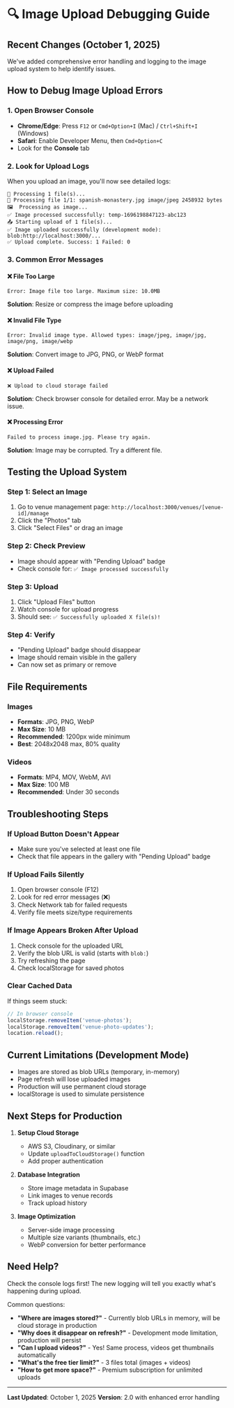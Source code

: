 # 🔍 Image Upload Debugging Guide

## Recent Changes (October 1, 2025)

We've added comprehensive error handling and logging to the image upload system to help identify issues.

## How to Debug Image Upload Errors

### 1. Open Browser Console
- **Chrome/Edge**: Press `F12` or `Cmd+Option+I` (Mac) / `Ctrl+Shift+I` (Windows)
- **Safari**: Enable Developer Menu, then `Cmd+Option+C`
- Look for the **Console** tab

### 2. Look for Upload Logs

When you upload an image, you'll now see detailed logs:

```
📁 Processing 1 file(s)...
📁 Processing file 1/1: spanish-monastery.jpg image/jpeg 2458932 bytes
🖼️  Processing as image...
✅ Image processed successfully: temp-1696198847123-abc123
📤 Starting upload of 1 file(s)...
✅ Image uploaded successfully (development mode): blob:http://localhost:3000/...
✅ Upload complete. Success: 1 Failed: 0
```

### 3. Common Error Messages

#### ❌ File Too Large
```
Error: Image file too large. Maximum size: 10.0MB
```
**Solution**: Resize or compress the image before uploading

#### ❌ Invalid File Type
```
Error: Invalid image type. Allowed types: image/jpeg, image/jpg, image/png, image/webp
```
**Solution**: Convert image to JPG, PNG, or WebP format

#### ❌ Upload Failed
```
❌ Upload to cloud storage failed
```
**Solution**: Check browser console for detailed error. May be a network issue.

#### ❌ Processing Error
```
Failed to process image.jpg. Please try again.
```
**Solution**: Image may be corrupted. Try a different file.

## Testing the Upload System

### Step 1: Select an Image
1. Go to venue management page: `http://localhost:3000/venues/[venue-id]/manage`
2. Click the "Photos" tab
3. Click "Select Files" or drag an image

### Step 2: Check Preview
- Image should appear with "Pending Upload" badge
- Check console for: `✅ Image processed successfully`

### Step 3: Upload
1. Click "Upload Files" button
2. Watch console for upload progress
3. Should see: `✅ Successfully uploaded X file(s)!`

### Step 4: Verify
- "Pending Upload" badge should disappear
- Image should remain visible in the gallery
- Can now set as primary or remove

## File Requirements

### Images
- **Formats**: JPG, PNG, WebP
- **Max Size**: 10 MB
- **Recommended**: 1200px wide minimum
- **Best**: 2048x2048 max, 80% quality

### Videos
- **Formats**: MP4, MOV, WebM, AVI
- **Max Size**: 100 MB
- **Recommended**: Under 30 seconds

## Troubleshooting Steps

### If Upload Button Doesn't Appear
- Make sure you've selected at least one file
- Check that file appears in the gallery with "Pending Upload" badge

### If Upload Fails Silently
1. Open browser console (F12)
2. Look for red error messages (❌)
3. Check Network tab for failed requests
4. Verify file meets size/type requirements

### If Image Appears Broken After Upload
1. Check console for the uploaded URL
2. Verify the blob URL is valid (starts with `blob:`)
3. Try refreshing the page
4. Check localStorage for saved photos

### Clear Cached Data
If things seem stuck:
```javascript
// In browser console
localStorage.removeItem('venue-photos');
localStorage.removeItem('venue-photo-updates');
location.reload();
```

## Current Limitations (Development Mode)

- Images are stored as blob URLs (temporary, in-memory)
- Page refresh will lose uploaded images
- Production will use permanent cloud storage
- localStorage is used to simulate persistence

## Next Steps for Production

1. **Setup Cloud Storage**
   - AWS S3, Cloudinary, or similar
   - Update `uploadToCloudStorage()` function
   - Add proper authentication

2. **Database Integration**
   - Store image metadata in Supabase
   - Link images to venue records
   - Track upload history

3. **Image Optimization**
   - Server-side image processing
   - Multiple size variants (thumbnails, etc.)
   - WebP conversion for better performance

## Need Help?

Check the console logs first! The new logging will tell you exactly what's happening during upload.

Common questions:
- **"Where are images stored?"** - Currently blob URLs in memory, will be cloud storage in production
- **"Why does it disappear on refresh?"** - Development mode limitation, production will persist
- **"Can I upload videos?"** - Yes! Same process, videos get thumbnails automatically
- **"What's the free tier limit?"** - 3 files total (images + videos)
- **"How to get more space?"** - Premium subscription for unlimited uploads

---

**Last Updated**: October 1, 2025
**Version**: 2.0 with enhanced error handling
